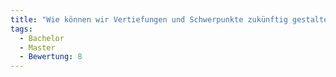 ```yaml
---
title: "Wie können wir Vertiefungen und Schwerpunkte zukünftig gestalten um Workload für Dozenten zu reduzieren UND mehr Wahlmöglichkeit / Individualisierung für Studierende schaffen?"
tags:
  - Bachelor
  - Master
  - Bewertung: 8
---
```


